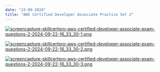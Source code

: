 ```yaml
---
date: "23-09-2024"
title: "AWS Certified Developer Associate Practice Set 2"
---
```

<a href="/images/screencapture-skillcertpro-aws-certified-developer-associate-exam-questions-2-2024-11-07-15_03_54-1" target="_blank"><img src="/images/screencapture-skillcertpro-aws-certified-developer-associate-exam-questions-2-2024-11-07-15_03_54-1" alt="screencapture-skillcertpro-aws-certified-developer-associate-exam-questions-2-2024-09-22-16_33_30-1.png" /></a>

<a href="/images/screencapture-skillcertpro-aws-certified-developer-associate-exam-questions-2-2024-11-07-15_03_54-2" target="_blank"><img src="/images/screencapture-skillcertpro-aws-certified-developer-associate-exam-questions-2-2024-11-07-15_03_54-2" alt="screencapture-skillcertpro-aws-certified-developer-associate-exam-questions-2-2024-09-22-16_33_30-2.png" /></a>

<a href="/images/screencapture-skillcertpro-aws-certified-developer-associate-exam-questions-2-2024-11-07-15_03_54-3" target="_blank"><img src="/images/screencapture-skillcertpro-aws-certified-developer-associate-exam-questions-2-2024-11-07-15_03_54-3" alt="screencapture-skillcertpro-aws-certified-developer-associate-exam-questions-2-2024-09-22-16_33_30-3.png" /></a>
